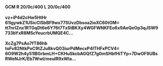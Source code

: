#### GCM R 20/0c/400 L 20/0c/400
**vz+iP4d2cHw5HtHr**<br/>**61lgywkZ1USicClSbBF9wx77SUvzDbsoa2ioXC60tOM=**<br/>**tt7nrIZnx1RTGqDt6e6Y76t7TxStBKXy4WGFWNKFEo6x9AeQeOp3qJSW9733bYxR8MScYeucrbUMQE4C...**<br/><br/>
**XcZg7PsAo7fT86hb**<br/>**toFv82NtkPoC9tZJu8kvQ03iurPdMecxP4ITHFxPCV4=**<br/>**6O9W2h4y51IBGrbmLH+CKHuSkcbAGQfZ7g0mSHbfHiTYp+7DwOF9UBsRWeNJrK/Eb7Wwl/meulR9xWIa...**